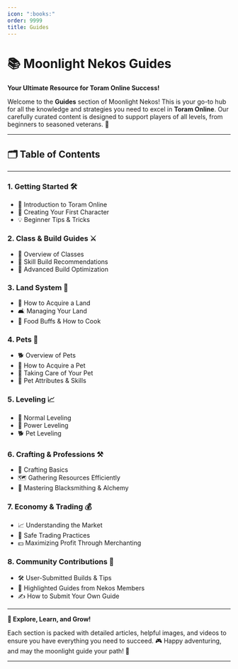 ```yaml
---
icon: ":books:"
order: 9999
title: Guides
---
```

# 📚 Moonlight Nekos Guides

**Your Ultimate Resource for Toram Online Success!**

Welcome to the **Guides** section of Moonlight Nekos! This is your go-to hub for all the knowledge and strategies you need to excel in **Toram Online**. Our carefully curated content is designed to support players of all levels, from beginners to seasoned veterans. 🌙
___

## 🗂 Table of Contents

___

### 1️. Getting Started 🛠️

- 🌟 Introduction to Toram Online
- 👤 Creating Your First Character
- 💡 Beginner Tips & Tricks

### 2. Class & Build Guides ⚔️

- 📖 Overview of Classes
- 🔧 Skill Build Recommendations
- 🧠 Advanced Build Optimization

### 3️. Land System 🏡

- 🌾 How to Acquire a Land
- 🛋️ Managing Your Land
- 🍳 Food Buffs & How to Cook

### 4. Pets 🐾

- 🐕 Overview of Pets
- 🐾 How to Acquire a Pet
- 🍼 Taking Care of Your Pet
- 🌟 Pet Attributes & Skills

### 5️. Leveling 📈

- 🧗 Normal Leveling
- 🚀 Power Leveling
- 🐕 Pet Leveling

### 6️. Crafting & Professions ⚒️

- 🔨 Crafting Basics
- 🗺️ Gathering Resources Efficiently
- 🏅 Mastering Blacksmithing & Alchemy
  
### 7. Economy & Trading 💰

- 📈 Understanding the Market
- 🤝 Safe Trading Practices
- 💵 Maximizing Profit Through Merchanting

### 8. Community Contributions 🤝

- 🛠️ User-Submitted Builds & Tips
- 🌟 Highlighted Guides from Nekos Members
- ✍️ How to Submit Your Own Guide

___
**📖 Explore, Learn, and Grow!**

Each section is packed with detailed articles, helpful images, and videos to ensure you have everything you need to succeed. 🎮 Happy adventuring, and may the moonlight guide your path! 🌙
___
